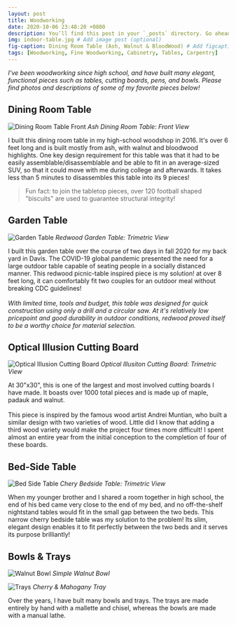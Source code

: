 ```yaml
---
layout: post
title: Woodworking
date: 2020-10-06 23:48:20 +0800
description: You’ll find this post in your `_posts` directory. Go ahead and edit it and re-build the site to see your changes. # Add post description (optional)
img: indoor-table.jpg # Add image post (optional)
fig-caption: Dining Room Table (Ash, Walnut & BloodWood) # Add figcaption (optional)
tags: [Woodworking, Fine Woodworking, Cabinetry, Tables, Carpentry]
---
```

_I've been woodworking since high school, and have built many elegant, functional pieces such as tables, cutting boards, pens, and bowls. Please find photos and descriptions of some of my favorite pieces below!_

## Dining Room Table
![Dining Room Table Front]({{site.baseurl}}/assets/img/drt-front.jpg)
*Ash Dining Room Table: Front View*

I built this dining room table in my high-school woodshop in 2016. It's over 6 feet long and is built mostly from ash, with walnut and bloodwood highlights. One key design requirement for this table was that it had to be easily assemblable/disassemblable and be able to fit in an average-sized SUV, so that it could move with me during college and afterwards. It takes less than 5 minutes to disassembles this table into its 9 pieces!

>Fun fact: to join the tabletop pieces, over 120 football shaped "biscuits" are used to guarantee structural integrity!

## Garden Table 
![Garden Table]({{site.baseurl}}/assets/img/garden-table.jpg)
*Redwood Garden Table: Trimetric View*

I built this garden table over the course of two days in fall 2020 for my back yard in Davis. The COVID-19 global pandemic presented the need for a large outdoor table capable of seating people in a socially distanced manner. This redwood picnic-table inspired piece is my solution! at over 8 feet long, it can comfortably fit two couples for an outdoor meal without breaking CDC guidelines! 
<br /><br />
_With limited time, tools and budget, this table was designed for quick construction using only a drill and a circular saw. At it's relatively low pricepoint and good durability in outdoor conditions, redwood proved itself to be a worthy choice for material selection._

## Optical Illusion Cutting Board
![Optical Illusion Cutting Board]({{site.baseurl}}/assets/img/optical-board.jpg)
*Optical Illusiton Cutting Board: Trimetric View*

At 30"x30", this is one of the largest and most involved cutting boards I have made. It boasts over 1000 total pieces and is made up of maple, padauk and walnut. 
<br /><br />
This piece is inspired by the famous wood artist Andrei Muntian, who built a similar design with two varieties of wood. Little did I know that adding a third wood variety would make the project four times more difficult! I spent almost an entire year from the initial conception to the completion of four of these boards. 

## Bed-Side Table
![Bed Side Table]({{site.baseurl}}/assets/img/bs-table.jpg)
*Chery Bedside Table: Trimetric View*

When my younger brother and I shared a room together in high school, the end of his bed came very close to the end of my bed, and no off-the-shelf nightstand tables would fit in the small gap between the two beds. This narrow cherry bedside table was my solution to the problem! Its slim, elegant design enables it to fit perfectly between the two beds and it serves its purpose brilliantly! 

## Bowls & Trays
![Walnut Bowl]({{site.baseurl}}/assets/img/bowl.jpg)
*Simple Walnut Bowl*

![Trays]({{site.baseurl}}/assets/img/trays.jpg)
*Cherry & Mahogany Tray*

Over the years, I have bult many bowls and trays. The trays are made entirely by hand with a mallette and chisel, whereas the bowls are made with a manual lathe.  
